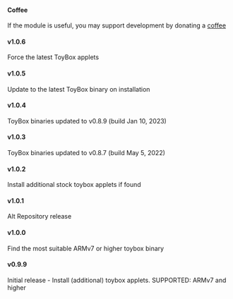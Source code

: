 #### Coffee
If the module is useful, you may support development by donating a [coffee](https://zgfg.github.io/PayPal.html)

#### v1.0.6

Force the latest ToyBox applets 

#### v1.0.5

Update to the latest ToyBox binary on installation 

#### v1.0.4

ToyBox binaries updated to v0.8.9 (build Jan 10, 2023)

#### v1.0.3

ToyBox binaries updated to v0.8.7 (build May 5, 2022)

#### v1.0.2

Install additional stock toybox applets if found

#### v1.0.1

Alt Repository release

#### v1.0.0

Find the most suitable ARMv7 or higher toybox binary

#### v0.9.9

Initial release - Install (additional) toybox applets. SUPPORTED: ARMv7 and higher 
